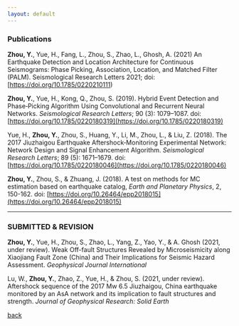 ```yaml
---
layout: default
---
```

### Publications

**Zhou, Y.**, Yue, H., Fang, L., Zhou, S., Zhao, L., Ghosh, A. (2021) An Earthquake Detection and Location Architecture for Continuous Seismograms: Phase Picking, Association, Location, and Matched Filter (PALM). Seismological Research Letters 2021; doi: [https://doi.org/10.1785/0220210111)

**Zhou, Y.**, Yue, H., Kong, Q., Zhou, S. (2019). Hybrid Event Detection and Phase‐Picking Algorithm Using Convolutional and Recurrent Neural Networks. *Seismological Research Letters*; 90 (3): 1079–1087. doi: [https://doi.org/10.1785/0220180319](https://doi.org/10.1785/0220180319) 

Yue, H., **Zhou, Y.**, Zhou, S., Huang, Y., Li, M., Zhou, L., & Liu, Z. (2018). The 2017 Jiuzhaigou Earthquake Aftershock‐Monitoring Experimental Network: Network Design and Signal Enhancement Algorithm. *Seismological Research Letters*; 89 (5): 1671–1679. doi: [https://doi.org/10.1785/0220180046](https://doi.org/10.1785/0220180046) 

**Zhou, Y.**, Zhou, S., & Zhuang, J. (2018). A test on methods for MC estimation based on earthquake catalog, *Earth and Planetary Physics*, 2, 150-162. doi: [https://doi.org/10.26464/epp2018015](https://doi.org/10.26464/epp2018015)

* * *
### SUBMITTED & REVISION

**Zhou, Y.**, Yue, H., Zhou, S., Zhao, L., Yang, Z., Yao, Y., & A. Ghosh (2021, under review). Weak Off-fault Structures Revealed by Microseismicity along Xiaojiang Fault Zone (China) and Their Implications for Seismic Hazard Assessment. *Geophysical Journal International*

Lu, W., **Zhou, Y.**, Zhao, Z., Yue, H., & Zhou, S. (2021, under review). Aftershock sequence of the 2017 Mw 6.5 Jiuzhaigou, China earthquake monitored by an AsA network and its implication to fault structures and strength. *Journal of Geophysical Research: Solid Earth*


[back](./)